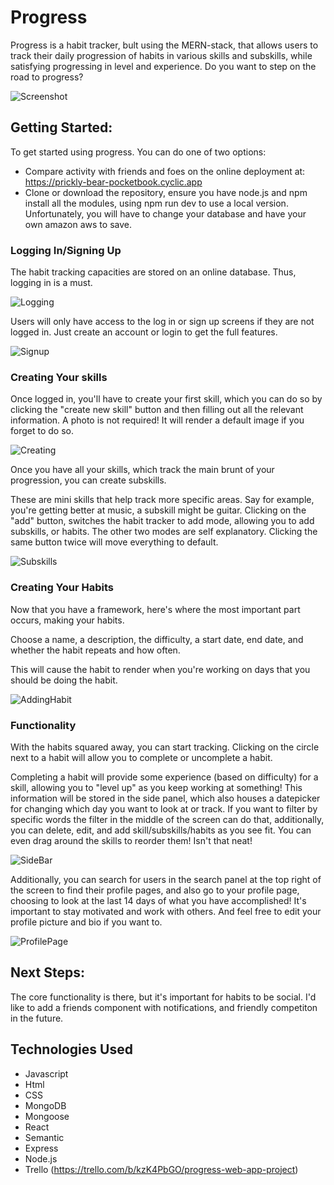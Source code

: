 # Progress

Progress is a habit tracker, bult using the MERN-stack, that allows users to track their daily progression of habits in various skills and subskills, while satisfying progressing in level and experience. Do you want to step on the road to progress?

![Screenshot](https://i.imgur.com/qkOSccQ.png)

## Getting Started:

To get started using progress. You can do one of two options:

- Compare activity with friends and foes on the online deployment at: https://prickly-bear-pocketbook.cyclic.app
- Clone or download the repository, ensure you have node.js and npm install all the modules, using npm run dev to use a local version. Unfortunately, you will have to change your database and have your own amazon aws to save.

### Logging In/Signing Up

The habit tracking capacities are stored on an online database. Thus, logging in is a must.

![Logging](https://i.imgur.com/eFvaMyd.png)

Users will only have access to the log in or sign up screens if they are not logged in. Just create an account or login to get the full features.

![Signup](https://i.imgur.com/GozRvWx.png)

### Creating Your skills

Once logged in, you'll have to create your first skill, which you can do so by clicking the "create new skill" button and then filling out all the relevant information. A photo is not required! It will render a default image if you forget to do so.

![Creating](https://i.imgur.com/oop1Yqi.png)

Once you have all your skills, which track the main brunt of your progression, you can create subskills.

These are mini skills that help track more specific areas. Say for example, you're getting better at music, a subskill might be guitar.
Clicking on the "add" button, switches the habit tracker to add mode, allowing you to add subskills, or habits. The other two modes are self explanatory. Clicking the same button twice will move everything to default.

![Subskills](https://i.imgur.com/Rl8wL03.png)

### Creating Your Habits

Now that you have a framework, here's where the most important part occurs, making your habits.

Choose a name, a description, the difficulty, a start date, end date, and whether the habit repeats and how often.

This will cause the habit to render when you're working on days that you should be doing the habit.

![AddingHabit](https://i.imgur.com/jhe1CvD.png)

### Functionality

With the habits squared away, you can start tracking. Clicking on the circle next to a habit will allow you to complete or uncomplete a habit.

Completing a habit will provide some experience (based on difficulty) for a skill, allowing you to "level up" as you keep working at something! This information will be stored in the side panel, which also houses a datepicker for changing which day you want to look at or track. If you want to filter by specific words the filter in the middle of the screen can do that, additionally, you can delete, edit, and add skill/subskills/habits as you see fit. You can even drag around the skills to reorder them! Isn't that neat!

![SideBar](https://i.imgur.com/xhY46W3.png)

Additionally, you can search for users in the search panel at the top right of the screen to find their profile pages, and also go to your profile page, choosing to look at the last 14 days of what you have accomplished! It's important to stay motivated and work with others. And feel free to edit your profile picture and bio if you want to.

![ProfilePage](https://i.imgur.com/ndQFeGS.png)

## Next Steps:

The core functionality is there, but it's important for habits to be social. I'd like to add a friends component with notifications, and friendly competiton in the future.

## Technologies Used

- Javascript
- Html
- CSS
- MongoDB
- Mongoose
- React
- Semantic
- Express
- Node.js
- Trello (https://trello.com/b/kzK4PbGO/progress-web-app-project)